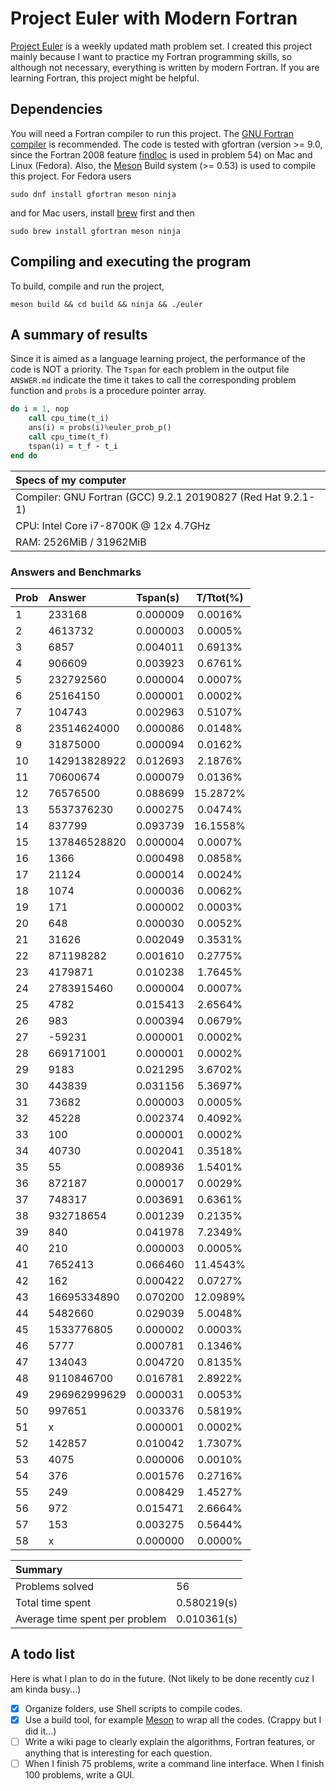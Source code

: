 # Project Euler with Modern Fortran

[Project Euler](https://projecteuler.net/about) is a weekly updated math problem set. I created this project mainly because I want to practice my Fortran programming skills, so although not necessary, everything is written by modern Fortran. If you are learning Fortran, this project might be helpful.

## Dependencies

You will need a Fortran compiler to run this project. The [GNU Fortran compiler](https://gcc.gnu.org/fortran/) is recommended. The code is tested with gfortran (version >= 9.0, since the Fortran 2008 feature [findloc](https://gcc.gnu.org/onlinedocs/gfortran/FINDLOC.html) is used in problem 54) on Mac and Linux (Fedora). Also, the [Meson](https://mesonbuild.com/index.html) Build system (>= 0.53) is used to compile this project. For Fedora users

```shell
sudo dnf install gfortran meson ninja
```

and for Mac users, install [brew](https://brew.sh/) first and then

```shell
sudo brew install gfortran meson ninja
```

## Compiling and executing the program

To build, compile and run the project,

```shell
meson build && cd build && ninja && ./euler
```

## A summary of results

Since it is aimed as a language learning project, the performance of the code is NOT a priority. The `Tspan` for each problem in the output file `ANSWER.md` indicate the time it takes to call the corresponding problem function and `probs` is a procedure pointer array.

```fortran
do i = 1, nop
    call cpu_time(t_i)
    ans(i) = probs(i)%euler_prob_p()
    call cpu_time(t_f)
    tspan(i) = t_f - t_i
end do
```

|Specs of my computer                                           |
|:--------------------------------------------------------------|
|Compiler: GNU Fortran (GCC) 9.2.1 20190827 (Red Hat 9.2.1-1)   |
|CPU: Intel Core i7-8700K @ 12x 4.7GHz                          |
|RAM: 2526MiB / 31962MiB                                        |


### Answers and Benchmarks

|Prob  |Answer              |Tspan(s)  |T/Ttot(%) |
|:-----|:-------------------|:---------|:--------:|
|     1|              233168|  0.000009|   0.0016%|
|     2|             4613732|  0.000003|   0.0005%|
|     3|                6857|  0.004011|   0.6913%|
|     4|              906609|  0.003923|   0.6761%|
|     5|           232792560|  0.000004|   0.0007%|
|     6|            25164150|  0.000001|   0.0002%|
|     7|              104743|  0.002963|   0.5107%|
|     8|         23514624000|  0.000086|   0.0148%|
|     9|            31875000|  0.000094|   0.0162%|
|    10|        142913828922|  0.012693|   2.1876%|
|    11|            70600674|  0.000079|   0.0136%|
|    12|            76576500|  0.088699|  15.2872%|
|    13|          5537376230|  0.000275|   0.0474%|
|    14|              837799|  0.093739|  16.1558%|
|    15|        137846528820|  0.000004|   0.0007%|
|    16|                1366|  0.000498|   0.0858%|
|    17|               21124|  0.000014|   0.0024%|
|    18|                1074|  0.000036|   0.0062%|
|    19|                 171|  0.000002|   0.0003%|
|    20|                 648|  0.000030|   0.0052%|
|    21|               31626|  0.002049|   0.3531%|
|    22|           871198282|  0.001610|   0.2775%|
|    23|             4179871|  0.010238|   1.7645%|
|    24|          2783915460|  0.000004|   0.0007%|
|    25|                4782|  0.015413|   2.6564%|
|    26|                 983|  0.000394|   0.0679%|
|    27|              -59231|  0.000001|   0.0002%|
|    28|           669171001|  0.000001|   0.0002%|
|    29|                9183|  0.021295|   3.6702%|
|    30|              443839|  0.031156|   5.3697%|
|    31|               73682|  0.000003|   0.0005%|
|    32|               45228|  0.002374|   0.4092%|
|    33|                 100|  0.000001|   0.0002%|
|    34|               40730|  0.002041|   0.3518%|
|    35|                  55|  0.008936|   1.5401%|
|    36|              872187|  0.000017|   0.0029%|
|    37|              748317|  0.003691|   0.6361%|
|    38|           932718654|  0.001239|   0.2135%|
|    39|                 840|  0.041978|   7.2349%|
|    40|                 210|  0.000003|   0.0005%|
|    41|             7652413|  0.066460|  11.4543%|
|    42|                 162|  0.000422|   0.0727%|
|    43|         16695334890|  0.070200|  12.0989%|
|    44|             5482660|  0.029039|   5.0048%|
|    45|          1533776805|  0.000002|   0.0003%|
|    46|                5777|  0.000781|   0.1346%|
|    47|              134043|  0.004720|   0.8135%|
|    48|          9110846700|  0.016781|   2.8922%|
|    49|        296962999629|  0.000031|   0.0053%|
|    50|              997651|  0.003376|   0.5819%|
|    51|                   x|  0.000001|   0.0002%|
|    52|              142857|  0.010042|   1.7307%|
|    53|                4075|  0.000006|   0.0010%|
|    54|                 376|  0.001576|   0.2716%|
|    55|                 249|  0.008429|   1.4527%|
|    56|                 972|  0.015471|   2.6664%|
|    57|                 153|  0.003275|   0.5644%|
|    58|                   x|  0.000000|   0.0000%|

| Summary                        |               |
|:-------------------------------|:--------------|
| Problems solved                |   56          |
| Total time spent               |   0.580219(s) |
| Average time spent per problem |   0.010361(s) |


## A todo list

Here is what I plan to do in the future. (Not likely to be done recently cuz I am kinda busy...)

- [x] Organize folders, use Shell scripts to compile codes.
- [x] Use a build tool, for example [Meson](https://mesonbuild.com/) to wrap all the codes. (Crappy but I did it...)
- [ ] Write a wiki page to clearly explain the algorithms, Fortran features, or anything that is interesting for each question.
- [ ] When I finish 75 problems, write a command line interface. When I finish 100 problems, write a GUI.

